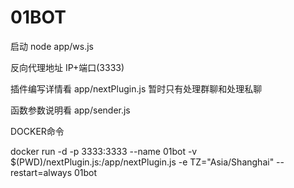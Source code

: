 # 01BOT
 
启动 node app/ws.js


反向代理地址 IP+端口(3333)


插件编写详情看 app/nextPlugin.js  暂时只有处理群聊和处理私聊

函数参数说明看 app/sender.js

DOCKER命令 

docker run -d -p 3333:3333 --name 01bot -v $(PWD)/nextPlugin.js:/app/nextPlugin.js -e TZ="Asia/Shanghai" --restart=always 01bot